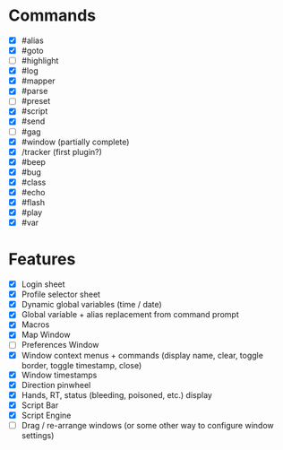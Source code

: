 
# Commands

- [x] #alias
- [x] #goto
- [ ] #highlight
- [x] #log
- [x] #mapper
- [x] #parse
- [ ] #preset
- [x] #script
- [x] #send
- [ ] #gag
- [x] #window (partially complete)
- [x] /tracker (first plugin?)
- [x] #beep
- [x] #bug
- [x] #class
- [x] #echo
- [x] #flash
- [x] #play
- [x] #var

# Features

- [x] Login sheet
- [x] Profile selector sheet
- [x] Dynamic global variables (time / date)
- [x] Global variable + alias replacement from command prompt
- [x] Macros
- [x] Map Window
- [ ] Preferences Window
- [x] Window context menus + commands (display name, clear, toggle border, toggle timestamp, close)
- [x] Window timestamps
- [x] Direction pinwheel
- [x] Hands, RT, status (bleeding, poisoned, etc.) display
- [x] Script Bar
- [x] Script Engine
- [ ] Drag / re-arrange windows (or some other way to configure window settings)
